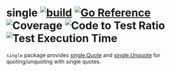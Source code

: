 # single [![build](https://github.com/k1LoW/single/actions/workflows/ci.yml/badge.svg)](https://github.com/k1LoW/single/actions/workflows/ci.yml) [![Go Reference](https://pkg.go.dev/badge/github.com/k1LoW/single.svg)](https://pkg.go.dev/github.com/k1LoW/single) ![Coverage](https://raw.githubusercontent.com/k1LoW/octocovs/main/badges/k1LoW/single/coverage.svg) ![Code to Test Ratio](https://raw.githubusercontent.com/k1LoW/octocovs/main/badges/k1LoW/single/ratio.svg) ![Test Execution Time](https://raw.githubusercontent.com/k1LoW/octocovs/main/badges/k1LoW/single/time.svg)

`single` package provides [single.Quote](https://pkg.go.dev/github.com/k1LoW/single#Quote) and [single.Unquote](https://pkg.go.dev/github.com/k1LoW/single#Unquote) for quoting/unquoting with single quotes.
